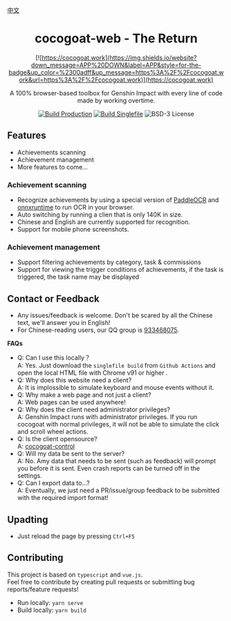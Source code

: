 [中文](README.md)
<div align="center">

# cocogoat-web - The Return
[![https://cocogoat.work](https://img.shields.io/website?down_message=APP%20DOWN&label=APP&style=for-the-badge&up_color=%2300adff&up_message=https%3A%2F%2Fcocogoat.work&url=https%3A%2F%2Fcocogoat.work)](https://cocogoat.work)

A 100% browser-based toolbox for Genshin Impact with every line of code made by working overtime.

[![Build Production](https://img.shields.io/github/workflow/status/YuehaiTeam/cocogoat/Build%20Production?style=for-the-badge)](https://github.com/YuehaiTeam/cocogoat-web/actions/workflows/build-production.yml)
[![Build Singlefile](https://img.shields.io/github/workflow/status/YuehaiTeam/cocogoat/Build%20SingleFile?label=SINGLEFILE&style=for-the-badge)](https://github.com/YuehaiTeam/cocogoat-web/actions/workflows/build-production.yml)
![BSD-3 License](https://img.shields.io/github/license/YuehaiTeam/cocogoat?style=for-the-badge)

</div>

## Features
 - Achievements scanning
 - Achievement management
 - More features to come...

### Achievement scanning
 - Recognize achievements by using a special version of [PaddleOCR](https://github.com/PaddlePaddle/PaddleOCR) and [onnxruntime](https://onnx.ai) to run OCR in your browser.
 - Auto switching by running a clien that is only 140K in size.
 - Chinese and English are currently supported for recognition.
 - Support for mobile phone screenshots.

### Achievement management
- Support filtering achievements by category, task & commissions
- Support for viewing the trigger conditions of achievements, if the task is triggered, the task name may be displayed

## Contact or Feedback
 - Any issues/feedback is welcome. Don't be scared by all the Chinese text, we'll answer you in English!
 - For Chinese-reading users, our QQ group is [933468075](https://jq.qq.com/?_wv=1027&k=Pl2MFHcA).

**FAQs**
 - Q: Can I use this locally？  
   A: Yes. Just download the `singlefile build` from `Github Actions` and open the local HTML file with Chrome v91 or higher .
 - Q: Why does this website need a client?  
   A: It is implossible to simulate keyboard and mouse events without it.
 - Q: Why make a web page and not just a client?  
   A: Web pages can be used anywhere!
 - Q: Why does the client need administrator privileges?  
   A: Genshin Impact runs with administrator privileges. If you run cocogoat with normal privileges, it will not be able to simulate the click and scroll wheel actions.
 - Q: Is the client opensource?  
   A: [cocogoat-control](https://github.com/YuehaiTeam/cocogoat-control)
 - Q: Will my data be sent to the server?  
   A: No. Amy data that needs to be sent (such as feedback) will prompt you before it is sent. Even crash reports can be turned off in the settings.
 - Q: Can I export data to...?  
   A: Eventually, we just need a PR/issue/group feedback to be submitted with the required import format!

## Upadting
 - Just reload the page by pressing `Ctrl+F5`

## Contributing
This project is based on `typescript` and `vue.js`.  
Feel free to contribute by creating pull requests or submitting bug reports/feature requests!

 - Run locally: `yarn serve`
 - Build locally: `yarn build`
